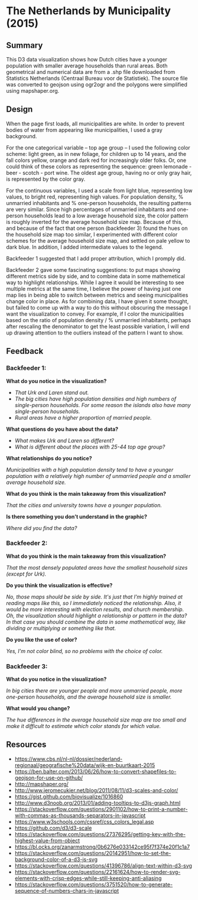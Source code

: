 # The Netherlands by Municipality (2015)

## Summary

This D3 data visualization shows how Dutch cities have a younger population with smaller average households than rural areas. Both geometrical and numerical data are from a .shp file downloaded from Statistics Netherlands (Centraal Bureau voor de Statistiek). The source file was converted to geojson using ogr2ogr and the polygons were simplified using mapshaper.org.

## Design

When the page first loads, all municipalities are white. In order to prevent bodies of water from appearing like municipalities, I used a gray background.

For the one categorical variable &ndash; top age group &ndash; I used the following color scheme: light green, as in new foliage, for children up to 14 years, and the fall colors yellow, orange and dark red for increasingly older folks. Or, one could think of these colors as representing the sequence: green lemonade - beer - scotch - port wine. The oldest age group, having no or only gray hair, is represented by the color gray.

For the continuous variables, I used a scale from light blue, representing low values, to bright red, representing high values. For population density, % unmarried inhabitants and % one-person households, the resulting patterns are very similar. Since high percentages of unmarried inhabitants and one-person households lead to a low average household size, the color pattern is roughly inverted for the average household size map. Because of this, and because of the fact that one person (backfeeder 3) found the hues on the household size map too similar, I experimented with different color schemes for the average household size map, and settled on pale yellow to dark blue. In addition, I added intermediate values to the legend.

Backfeeder 1 suggested that I add proper attribution, which I promply did.

Backfeeder 2 gave some fascinating suggestions: to put maps showing different metrics side by side, and to combine data in some mathemetical way to highlight relationships. While I agree it would be interesting to see multiple metrics at the same time, I believe the power of having just one map lies in being able to switch between metrics and seeing municipalities change color in place. As for combining data, I have given it some thought, but failed to come up with a way to do this without obscuring the message I want the visualization to convey. For example, if I color the municipalities based on the ratio of population density / % unmarried inhabitants, perhaps after rescaling the denominator to get the least possible variation, I will end up drawing attention to the outliers instead of the pattern I want to show.

## Feedback

### Backfeeder 1:

**What do you notice in the visualization?**

- *That Urk and Laren stand out.*
- *The big cities have high population densities and high numbers of single-person households. For some reason the islands also have many single-person households.*
- *Rural areas have a higher proportion of married people.*

**What questions do you have about the data?**

- *What makes Urk and Laren so different?*
- *What is different about the places with 25-44 top age group?*

**What relationships do you notice?**

*Municipalities with a high population density tend to have a younger population with a relatively high number of unmarried people and a smaller average household size.*

**What do you think is the main takeaway from this visualization?**

*That the cities and university towns have a younger population.*

**Is there something you don’t understand in the graphic?**

*Where did you find the data?*

### Backfeeder 2:

**What do you think is the main takeaway from this visualization?**

*That the most densely populated areas have the smallest household sizes (except for Urk).*

**Do you think the visualization is effective?**

*No, those maps should be side by side. It's just that I'm highly trained at reading maps like this, so I immediately noticed the relationship. Also, it would be more interesting with election results, and church membership. Oh, the visualization should highlight a relationship or pattern in the data? In that case you should combine the data in some mathematical way, like dividing or multiplying or something like that.*

**Do you like the use of color?**

*Yes, I'm not color blind, so no problems with the choice of color.*

### Backfeeder 3:

**What do you notice in the visualization?**

*In big cities there are younger people and more unmarried people, more one-person households, and the average household size is smaller.*

**What would you change?**

*The hue differences in the average household size map are too small and make it difficult to estimate which color stands for which value.*

## Resources

- https://www.cbs.nl/nl-nl/dossier/nederland-regionaal/geografische%20data/wijk-en-buurtkaart-2015
- https://ben.balter.com/2013/06/26/how-to-convert-shapefiles-to-geojson-for-use-on-github/
- http://mapshaper.org/
- http://www.jeromecukier.net/blog/2011/08/11/d3-scales-and-color/
- https://gist.github.com/biovisualize/1016860
- http://www.d3noob.org/2013/01/adding-tooltips-to-d3js-graph.html
- https://stackoverflow.com/questions/2901102/how-to-print-a-number-with-commas-as-thousands-separators-in-javascript
- https://www.w3schools.com/cssref/css_colors_legal.asp
- https://github.com/d3/d3-scale
- https://stackoverflow.com/questions/27376295/getting-key-with-the-highest-value-from-object
- https://bl.ocks.org/zanarmstrong/0b6276e033142ce95f7f374e20f1c1a7
- https://stackoverflow.com/questions/20142951/how-to-set-the-background-color-of-a-d3-js-svg
- https://stackoverflow.com/questions/41396786/align-text-within-d3-svg
- https://stackoverflow.com/questions/22161624/how-to-render-svg-elements-with-crisp-edges-while-still-keeping-anti-aliasing
- https://stackoverflow.com/questions/3751520/how-to-generate-sequence-of-numbers-chars-in-javascript